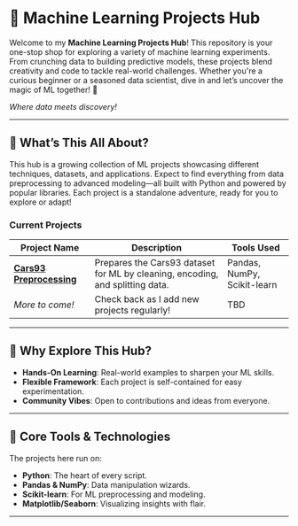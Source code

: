 # 🚀 Machine Learning Projects Hub

Welcome to my **Machine Learning Projects Hub**! This repository is your one-stop shop for exploring a variety of machine learning experiments. From crunching data to building predictive models, these projects blend creativity and code to tackle real-world challenges. Whether you're a curious beginner or a seasoned data scientist, dive in and let’s uncover the magic of ML together! 🌟

*Where data meets discovery!*

---

## 🎯 What’s This All About?

This hub is a growing collection of ML projects showcasing different techniques, datasets, and applications. Expect to find everything from data preprocessing to advanced modeling—all built with Python and powered by popular libraries. Each project is a standalone adventure, ready for you to explore or adapt!

### Current Projects
| Project Name | Description | Tools Used |
|---|---|---|
| **[Cars93 Preprocessing](https://github.com/bneelkamal/MachineLearning/tree/main/Projects/DataPreprocessing/CARS93/)** | Prepares the Cars93 dataset for ML by cleaning, encoding, and splitting data. | Pandas, NumPy, Scikit-learn |
| *More to come!* | Check back as I add new projects regularly! | TBD |


---

## 🌟 Why Explore This Hub?

- **Hands-On Learning**: Real-world examples to sharpen your ML skills.
- **Flexible Framework**: Each project is self-contained for easy experimentation.
- **Community Vibes**: Open to contributions and ideas from everyone.

---

## 🧰 Core Tools & Technologies
The projects here run on:
- **Python**: The heart of every script.
- **Pandas & NumPy**: Data manipulation wizards.
- **Scikit-learn**: For ML preprocessing and modeling.
- **Matplotlib/Seaborn**: Visualizing insights with flair.


---

